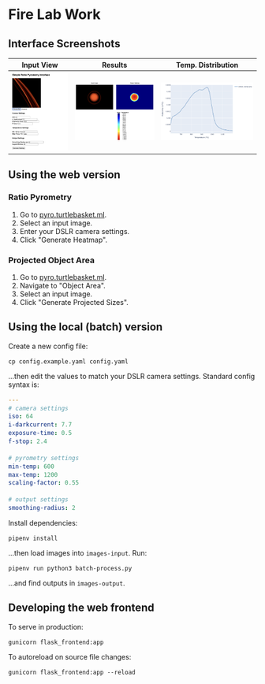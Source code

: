 # Fire Lab Work

## Interface Screenshots

| Input View | Results | Temp. Distribution | 
| --- | --- | --- |
| ![](screenshots/pyro_input.png) | ![](screenshots/pyro_results.png) | ![](screenshots/temp_dist_plot.png) 

## Using the web version 

### Ratio Pyrometry

1. Go to [pyro.turtlebasket.ml](https://pyro.turtlebasket.ml).
2. Select an input image.
3. Enter your DSLR camera settings.
4. Click "Generate Heatmap".

### Projected Object Area

1. Go to [pyro.turtlebasket.ml](https://pyro.turtlebasket.ml).
2. Navigate to "Object Area".
3. Select an input image.
4. Click "Generate Projected Sizes".

## Using the local (batch) version

Create a new config file:

```
cp config.example.yaml config.yaml
```

...then edit the values to match your DSLR camera settings. Standard config syntax is:

```yaml
---
# camera settings
iso: 64
i-darkcurrent: 7.7
exposure-time: 0.5
f-stop: 2.4

# pyrometry settings
min-temp: 600
max-temp: 1200
scaling-factor: 0.55

# output settings
smoothing-radius: 2
```

Install dependencies:

```
pipenv install
```

...then load images into `images-input`. Run:

```
pipenv run python3 batch-process.py
```

...and find outputs in `images-output`.

## Developing the web frontend

To serve in production:

```
gunicorn flask_frontend:app
```

To autoreload on source file changes:

```
gunicorn flask_frontend:app --reload
```
